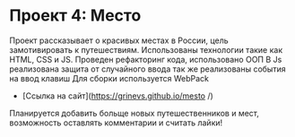 # Проект 4: Место



Проект рассказывает о красивых местах в России, цель замотивировать к путешествиям. 
Использованы технологии такие как HTML, CSS и JS. Проведен рефакторинг кода, использовано ООП
В Js реализована защита от случайного ввода
так же реализованы события на ввод клавиш
Для сборки используется WebPack



* [Ссылка на сайт](https://grinevs.github.io/mesto /)


Планируется добавить больще новых путешественников и мест, возможность оставлять комментарии и считать лайки!
